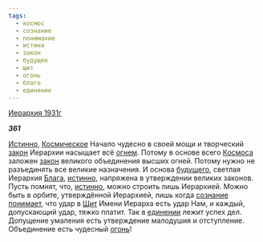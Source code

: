 ```yaml
---
tags:
  - космос
  - сознание
  - понимание
  - истина
  - закон
  - будущее
  - щит
  - огонь
  - благо
  - единение
---
```

[Иерархия 1931г](https://127.0.0.1:4002/agni/1931)

___361___

[Истинно](../../../tags/#истина), [Космическое](../../../tags/#космос) Начало чудесно в своей мощи и творческий [закон](../../../tags/#закон) Иерархии насыщает всё [огнем](../../../tags/#[огонь](../../../tags/#огонь)). Потому в основе всего [Космоса](../../../tags/#космос) заложен [закон](../../../tags/#закон) великого объединения высших огней. Потому нужно не разъединять все великие назначения. И основа [будущего](../../../tags/#будущее), светлая Иерархия [Блага](../../../tags/#благо), [истинно](../../../tags/#истина), напряжена в утверждении великих законов. Пусть помнят, что, [истинно](../../../tags/#истина), можно строить лишь Иерархией. Можно быть в орбите, утверждённой Иерархией, лишь когда [сознание](../../../tags/#сознание) [понимает](../../../tags/#понимание), что удар в [Щит](../../../tags/#щит) Имени Иерарха есть удар Нам, и каждый, допускающий удар, тяжко платит. Так в [единении](../../../tags/#[единение](../../../tags/#единение)) лежит успех дел. Допущение умаления есть утверждение малодушия и отступление. Объединение есть чудесный [огонь](../../../tags/#огонь)!   

